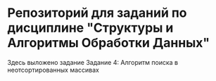 # Репозиторий для заданий по дисциплине "Структуры и Алгоритмы Обработки Данных"
Здесь выложено задание Задание 4: Алгоритм поиска в неотсортированных массивах
